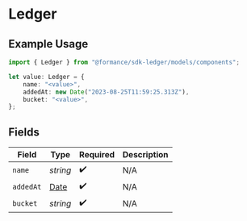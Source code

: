 # Ledger

## Example Usage

```typescript
import { Ledger } from "@formance/sdk-ledger/models/components";

let value: Ledger = {
    name: "<value>",
    addedAt: new Date("2023-08-25T11:59:25.313Z"),
    bucket: "<value>",
};
```

## Fields

| Field                                                                                         | Type                                                                                          | Required                                                                                      | Description                                                                                   |
| --------------------------------------------------------------------------------------------- | --------------------------------------------------------------------------------------------- | --------------------------------------------------------------------------------------------- | --------------------------------------------------------------------------------------------- |
| `name`                                                                                        | *string*                                                                                      | :heavy_check_mark:                                                                            | N/A                                                                                           |
| `addedAt`                                                                                     | [Date](https://developer.mozilla.org/en-US/docs/Web/JavaScript/Reference/Global_Objects/Date) | :heavy_check_mark:                                                                            | N/A                                                                                           |
| `bucket`                                                                                      | *string*                                                                                      | :heavy_check_mark:                                                                            | N/A                                                                                           |